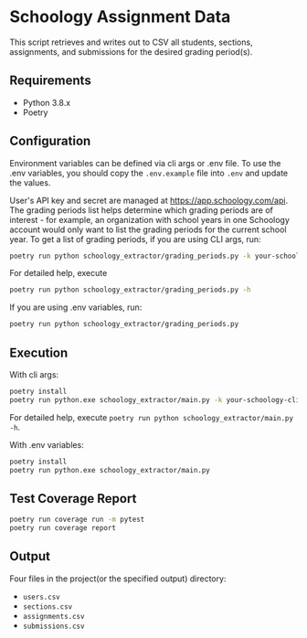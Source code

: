 # Schoology Assignment Data

This script retrieves and writes out to CSV all students, sections, assignments,
and submissions for the desired grading period(s).

## Requirements

-   Python 3.8.x
-   Poetry

## Configuration

Environment variables can be defined via cli args or .env file. To use the .env
variables, you should copy the `.env.example` file into `.env` and update the
values.

User's API key and secret are managed at https://app.schoology.com/api. The
grading periods list helps determine which grading periods are of interest - for
example, an organization with school years in one Schoology account would only
want to list the grading periods for the current school year. To get a list of
grading periods, if you are using CLI args, run:

```bash
poetry run python schoology_extractor/grading_periods.py -k your-schoology-client-key -s your-schoology-client-secret
```

For detailed help, execute

```bash
poetry run python schoology_extractor/grading_periods.py -h
```

If you are using .env variables, run:

```bash
poetry run python schoology_extractor/grading_periods.py
```

## Execution

With cli args:

```bash
poetry install
poetry run python.exe schoology_extractor/main.py -k your-schoology-client-key -s your-schoology-client-secret  -g csv-of-grading-periods
```

For detailed help, execute `poetry run python schoology_extractor/main.py -h`.

With .env variables:

```bash
poetry install
poetry run python.exe schoology_extractor/main.py
```

## Test Coverage Report

```bash
poetry run coverage run -m pytest
poetry run coverage report
```

## Output

Four files in the project(or the specified output) directory:

-   `users.csv`
-   `sections.csv`
-   `assignments.csv`
-   `submissions.csv`
